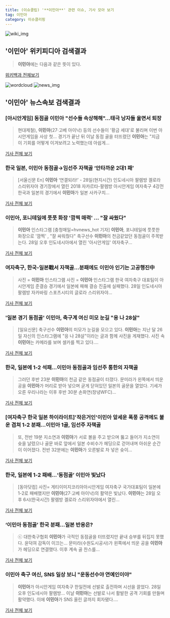 ```yaml
---
title: (이슈클립) '**이민아**' 관련 이슈, 기사 모아 보기
tag: 이민아
category: 이슈클리핑
---
```

![wiki_img](https://user-images.githubusercontent.com/42597476/44503234-41136a80-a6d0-11e8-9071-6fc6418eafe4.png)
## **'**이민아**'** 위키피디아 검색결과
>**이민아**에는 다음과 같은 뜻이 있다.

<a href="https://ko.wikipedia.org/wiki/이민아" target="_blank">위키백과 전체보기</a>

![wordcloud](https://s3.ap-northeast-2.amazonaws.com/lyrics101-wordcloud/2018-08-29-1535479744.png)
![news_img](https://user-images.githubusercontent.com/42597476/44507050-1206f400-a6e4-11e8-8d98-7ffbfebb353f.png)
## **'**이민아**'** 뉴스속보 검색결과
### [아시안게임] 동점골 **이민아** "선수들 속상해해"…태극 낭자들 울면서 퇴장

>현대제철), **이민아**(27·고베 아이낙) 등의 선수들이 '황금 세대'로 불리며 이번 아시안게임을 사상 첫... 경기가 끝난 뒤 이날 동점 골을 터뜨렸던 **이민아**는 "지금 이 기회를 어떻게 이겨보려고 노력했는데 아쉽게...

<a href="http://app.yonhapnews.co.kr/YNA/Basic/SNS/r.aspx?c=AKR20180828175000007&did=1195m" target="_blank">기사 전체 보기</a>

### 한국 일본, **이민아** 동점골→임선주 자책골 ‘안타까운 2대1 패’

>[서울신문 En] **이민아** ‘연결되라!’ - 28일(현지시간) 인도네시아 팔렘방 겔로라 스리위자야 경기장에서 열린 2018 자카르타-팔렘방 아시안게임 여자축구 4강전 한국과 일본의 경기에서 **이민아**가 일본 사카구치...

<a href="http://en.seoul.co.kr/news/newsView.php?id=20180828500133&wlog_tag3=naver" target="_blank">기사 전체 보기</a>

### **이민아**, 포니테일에 풋풋 화장 '깜찍 매력' ... "잘 싸웠다"

>**이민아** 인스타그램 [충청매일=hvnews_hot 기자] **이민아**, 포니테일에 풋풋한 화장으로 '깜찍' , "잘 싸워줬다" 축구선수 **이민아**의 천금같았던 동점골이 주목받는다. 28일 오후 인도네시아에서 열린 '아시안게임' 여자축구...

<a href="http://www.ccdn.co.kr/news/articleView.html?idxno=537124" target="_blank">기사 전체 보기</a>

### 여자축구, 한국-일본戰서 자책골…분패에도 **이민아** 인기는 고공행진中

>사진 = **이민아** 인스타그램 사진 = **이민아** 인스타그램 한국 여자축구 대표팀이 아시안게임 준결승 경기에서 일본에 패해 결승 진출에 실패했다. 28일 인도네시아 팔렘방 자카바링 스포츠시티의 글로라 스리위자야...

<a href="http://www.sjbnews.com/news/articleView.html?idxno=616864" target="_blank">기사 전체 보기</a>

### '일본 경기 동점골' **이민아**, 축구계 여신 미모 눈길 "응 나 28살"

>[일요신문] 축구선수 **이민아**의 미모가 눈길을 모으고 있다.   **이민아**는 지난 달 26일 자신의 인스타그램에 "응 나 28살"이라는 글과 함께 사진을 게재했다.   사진 속 **이민아**는 카메라를 보며 셀카를 찍고 있다....

<a href="http://ilyo.co.kr/?ac=article_view&entry_id=307964" target="_blank">기사 전체 보기</a>

### 한국, 일본에 1-2 석패...**이민아** 동점골과 임선주 통한의 자책골

>그러던 후반 23분 **이민아**의 천금 같은 동점골이 터졌다. 문미라가 왼쪽에서 띄운 공을 **이민아**가 머리로 받아 넣으며 굳게 닫혀있던 일본의 골문을 열었다. 기세가 오른 우리나라는 이후 후반 30분 손화연(창녕WFC)...

<a href="http://www.anewsa.com/detail.php?number=1362585&thread=06r02" target="_blank">기사 전체 보기</a>

### [여자축구 한국 일본 하이라이트]'작은거인'**이민아** 앞세운 폭풍 공격에도 불운 겹쳐 1-2 분패…**이민아** 1골, 임선주 자책골

>또, 전반 19분 지소연과 **이민아**가 서로 볼을 주고 받으며 뚫고 들어가 지소연이 슛을 날렸으나 골문 바로 앞에서 일본 수비수가 헤딩으로 걷어내며 아쉬운 순간이 이어졌다. 전반 32분에는 **이민아**가 오른발로 차 넣은 슛이...

<a href="http://leaders.asiae.co.kr/news/articleView.html?idxno=73207" target="_blank">기사 전체 보기</a>

### 한국, 일본에 1-2 패배…‘동점골’ **이민아** 빛났다

>[동아닷컴] 사진= 게티이미지코리아아시안게임 여자축구 국가대표팀이 일본에 1-2로 패배했지만 **이민아**(27·고베 아이낙)의 활약은 빛났다. **이민아**는 28일 오후 6시(한국시간) 팔렘방 겔로라 스리위자야에서 열린...

<a href="http://news.donga.com/3/all/20180828/91722073/2" target="_blank">기사 전체 보기</a>

### ‘**이민아** 동점골’ 한국 분패…일본 반응은?

>ⓒ 대한축구협회 **이민아**가 극적인 동점골을 터뜨렸지만 끝내 승부를 뒤집지 못했다. 윤덕여 감독이 이끄는... 문미라(수원도시공사)가 왼쪽에서 띄운 공을 **이민아**가 헤딩으로 연결했다. 이후 계속 골 찬스를...

<a href="http://www.dailian.co.kr/news/view/735629/?sc=naver" target="_blank">기사 전체 보기</a>

### **이민아** 축구 여신, SNS 일상 보니 "운동선수야 연예인이야"

>**이민아**가 아시안게임 여자축구 한일전에 선발로 출전하며 시선을 끌었다. 28일 오후 인도네시아 팔렘방... 이날 **이민아**는 선발로 나서 활발한 공격 기회를 만들며 활약했다. 이에 **이민아**가 SNS 올린 글까지 회자됐다....

<a href="http://www.kookje.co.kr/news2011/asp/newsbody.asp?code=0600&key=20180829.99099013274" target="_blank">기사 전체 보기</a>


